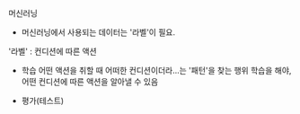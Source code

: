 머신러닝

- 머신러닝에서 사용되는 데이터는 '라벨'이 필요.

'라벨' : 컨디션에 따른 액션

- 학습
    어떤 액션을 취할 때 어떠한 컨디션이더라...는 '패턴'을 찾는 행위
    학습을 해야, 어떤 컨디션에 따른 액션을 알아낼 수 있음

- 평가(테스트)


